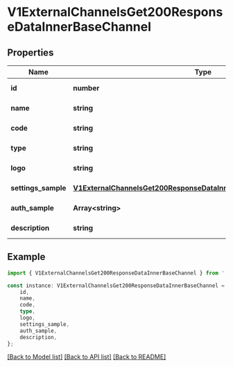 # V1ExternalChannelsGet200ResponseDataInnerBaseChannel


## Properties

Name | Type | Description | Notes
------------ | ------------- | ------------- | -------------
**id** | **number** |  | [default to undefined]
**name** | **string** |  | [default to undefined]
**code** | **string** |  | [default to undefined]
**type** | **string** |  | [default to undefined]
**logo** | **string** |  | [default to undefined]
**settings_sample** | [**V1ExternalChannelsGet200ResponseDataInnerBaseChannelSettingsSample**](V1ExternalChannelsGet200ResponseDataInnerBaseChannelSettingsSample.md) |  | [default to undefined]
**auth_sample** | **Array&lt;string&gt;** |  | [default to undefined]
**description** | **string** |  | [default to undefined]

## Example

```typescript
import { V1ExternalChannelsGet200ResponseDataInnerBaseChannel } from './api';

const instance: V1ExternalChannelsGet200ResponseDataInnerBaseChannel = {
    id,
    name,
    code,
    type,
    logo,
    settings_sample,
    auth_sample,
    description,
};
```

[[Back to Model list]](../README.md#documentation-for-models) [[Back to API list]](../README.md#documentation-for-api-endpoints) [[Back to README]](../README.md)
